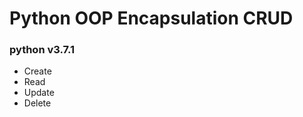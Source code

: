 # Python OOP Encapsulation CRUD  
### python v3.7.1  
  
* Create  
* Read    
* Update    
* Delete    
